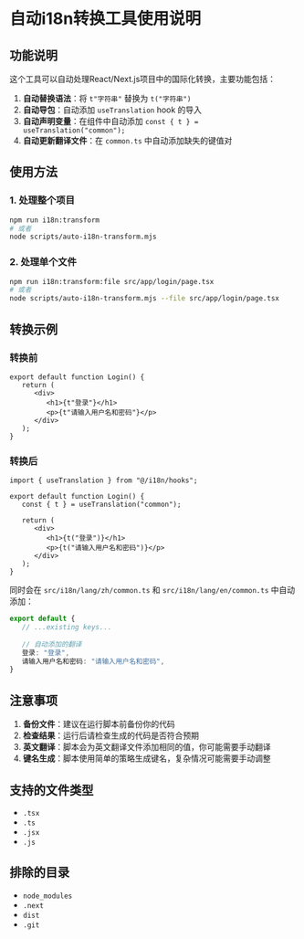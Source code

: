 # 自动i18n转换工具使用说明

## 功能说明

这个工具可以自动处理React/Next.js项目中的国际化转换，主要功能包括：

1. **自动替换语法**：将 `t"字符串"` 替换为 `t("字符串")`
2. **自动导包**：自动添加 `useTranslation` hook 的导入
3. **自动声明变量**：在组件中自动添加 `const { t } = useTranslation("common");`
4. **自动更新翻译文件**：在 `common.ts` 中自动添加缺失的键值对

## 使用方法

### 1. 处理整个项目
```bash
npm run i18n:transform
# 或者
node scripts/auto-i18n-transform.mjs
```

### 2. 处理单个文件
```bash
npm run i18n:transform:file src/app/login/page.tsx
# 或者
node scripts/auto-i18n-transform.mjs --file src/app/login/page.tsx
```

## 转换示例

### 转换前
```tsx
export default function Login() {
   return (
      <div>
         <h1>{t"登录"}</h1>
         <p>{t"请输入用户名和密码"}</p>
      </div>
   );
}
```

### 转换后
```tsx
import { useTranslation } from "@/i18n/hooks";

export default function Login() {
   const { t } = useTranslation("common");
   
   return (
      <div>
         <h1>{t("登录")}</h1>
         <p>{t("请输入用户名和密码")}</p>
      </div>
   );
}
```

同时会在 `src/i18n/lang/zh/common.ts` 和 `src/i18n/lang/en/common.ts` 中自动添加：
```typescript
export default {
   // ...existing keys...
   
   // 自动添加的翻译
   登录: "登录",
   请输入用户名和密码: "请输入用户名和密码",
}
```

## 注意事项

1. **备份文件**：建议在运行脚本前备份你的代码
2. **检查结果**：运行后请检查生成的代码是否符合预期
3. **英文翻译**：脚本会为英文翻译文件添加相同的值，你可能需要手动翻译
4. **键名生成**：脚本使用简单的策略生成键名，复杂情况可能需要手动调整

## 支持的文件类型

- `.tsx`
- `.ts` 
- `.jsx`
- `.js`

## 排除的目录

- `node_modules`
- `.next`
- `dist`
- `.git`